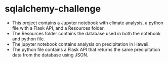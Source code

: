 # sqlalchemy-challenge

- This project contains a Jupyter notebook with climate analysis, a python file with a Flask API, and a Resources folder.
- The Resources folder contains the database used in both the notebook and python file.
- The jupyter notebook contains analysis on precipitation in Hawaii.
- The python file contains a Flask API that returns the same precipitation data from the database using JSON.